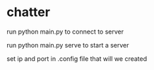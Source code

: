 # chatter

run python main.py to connect to server

run python main.py serve to start a server

set ip and port in .config file that will we created
